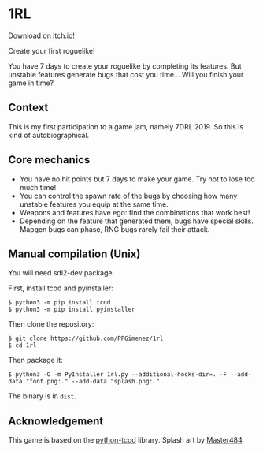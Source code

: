 # 1RL

[Download on itch.io!](https://pfgimenez.itch.io/1rl)

Create your first roguelike!

You have 7 days to create your roguelike by completing its features. But unstable features generate bugs that cost you time… Will you finish your game in time?

## Context

This is my first participation to a game jam, namely 7DRL 2019. So this is kind of autobiographical.

## Core mechanics

- You have no hit points but 7 days to make your game. Try not to lose too much time!
- You can control the spawn rate of the bugs by choosing how many unstable features you equip at the same time.
- Weapons and features have ego: find the combinations that work best!
- Depending on the feature that generated them, bugs have special skills. Mapgen bugs can phase, RNG bugs rarely fail their attack.

## Manual compilation (Unix)

You will need sdl2-dev package.

First, install tcod and pyinstaller:

    $ python3 -m pip install tcod
    $ python3 -m pip install pyinstaller

Then clone the repository:

    $ git clone https://github.com/PFGimenez/1rl
    $ cd 1rl

Then package it:

    $ python3 -O -m PyInstaller 1rl.py --additional-hooks-dir=. -F --add-data "font.png:." --add-data "splash.png:."

The binary is in `dist`.

## Acknowledgement

This game is based on the [python-tcod](https://github.com/libtcod/python-tcod) library. Splash art by [Master484](http://m484games.ucoz.com/).
